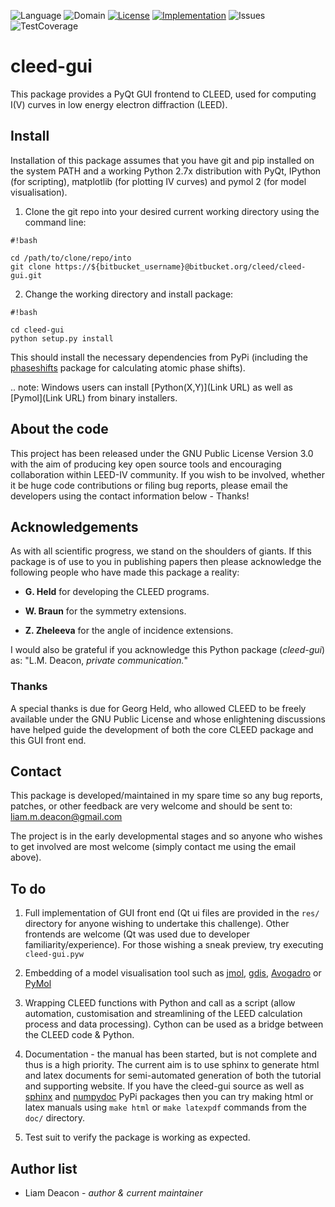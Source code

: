 ![Language](https://img.shields.io/badge/language-python-ff69b4.svg "Python programming language")
![Domain](https://img.shields.io/badge/domain-scientific_computing-20B2AA.svg "Scientific Computing")
[![License](http://img.shields.io/badge/license-gpl3-blue.svg "GNU Public License v3.0")](http://www.gnu.org/licenses/gpl-3.0.html)
[![Implementation](http://img.shields.io/badge/implementation-cpython-blue.svg "Requires CPython")](https://www.python.org/downloads/)
![Issues](https://img.shields.io/badge/issues-2-yellow.svg "Issues")
![TestCoverage](https://img.shields.io/badge/test_coverage-to_do-lightgray.svg)

# cleed-gui #
This package provides a PyQt GUI frontend to CLEED, used for computing I(V) 
curves in low energy electron diffraction (LEED).

## Install ##

Installation of this package assumes that you have git and pip installed on 
the system PATH and a working Python 2.7x distribution with PyQt, IPython (for scripting), matplotlib (for plotting IV curves) and pymol 2 (for model visualisation).

1. Clone the git repo into your desired current working directory 
using the command line:
    

```
#!bash

cd /path/to/clone/repo/into
git clone https://${bitbucket_username}@bitbucket.org/cleed/cleed-gui.git
```


2. Change the working directory and install package:

```
#!bash

cd cleed-gui
python setup.py install 

```

This should install the necessary dependencies from PyPi (including the [phaseshifts](https://bitbucket.org/Liam_Deacon/phaseshifts) package for calculating atomic phase shifts).


.. note: Windows users can install [Python(X,Y)](Link URL) as well as [Pymol](Link URL) from binary installers.


## About the code ##

This project has been released under the GNU Public License Version 3.0 with 
the aim of producing key open source tools and encouraging collaboration 
within LEED-IV community. If you wish to be involved, whether it be huge 
code contributions or filing bug reports, please email the developers using 
the contact information below - Thanks!

         
## Acknowledgements ##

As with all scientific progress, we stand on the shoulders of giants. If this 
package is of use to you in publishing papers then please acknowledge the 
following people who have made this package a reality:

 - **G. Held** for developing the CLEED programs.

 - **W. Braun** for the symmetry extensions.

 - **Z. Zheleeva** for the angle of incidence extensions.
 
 I would also be grateful if you acknowledge this Python package 
 (*cleed-gui*) as: 
   "L.M. Deacon, *private communication.*"


### Thanks ###

A special thanks is due for Georg Held, who allowed CLEED to be freely 
available under the GNU Public License and whose enlightening discussions 
have helped guide the development of both the core CLEED package and this 
GUI front end.


## Contact ##

This package is developed/maintained in my spare time so any bug reports, 
patches, or other feedback are very welcome and should be sent to: 
liam.m.deacon@gmail.com

The project is in the early developmental stages and so anyone who wishes to get 
involved are most welcome (simply contact me using the email above).

## To do ##

 1. Full implementation of GUI front end (Qt ui files are provided in 
    the ``res/`` directory for anyone wishing to undertake this challenge). 
    Other frontends are welcome (Qt was used due to developer 
    familiarity/experience). For those wishing a sneak preview, try executing
    ``cleed-gui.pyw``
    
 2. Embedding of a model visualisation tool such as 
    [jmol](http://jmol.sourceforge.net), [gdis](http://gdis.sourceforge.net), 
    [Avogadro](http://avogadro.cc/wiki/Python_PyQt4) or 
    [PyMol](http://sourceforge.net/projects/pymol/)

 3. Wrapping CLEED functions with Python and call as a script (allow automation, customisation 
    and streamlining of the LEED calculation process and data processing). Cython can be used as a bridge between the CLEED code & Python.
    
 4. Documentation - the manual has been started, but is not complete and thus 
    is a high priority. The current aim is to use sphinx to generate html 
    and latex documents for semi-automated generation of both the tutorial 
    and supporting website. If you have the cleed-gui source as well as  
    [sphinx](https://pypi.python.org/pypi/Sphinx) and 
    [numpydoc](https://pypi.python.org/pypi/numpydoc) PyPi packages then you 
    can try making html or latex manuals using ``make html`` or 
    ``make latexpdf`` commands from the ``doc/`` directory.

 5. Test suit to verify the package is working as expected.

## Author list ##

  - Liam Deacon - *author & current maintainer*
